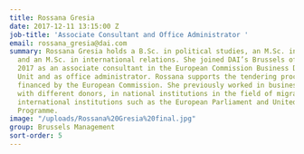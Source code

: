 ```yaml
---
title: Rossana Gresia
date: 2017-12-11 13:15:00 Z
job-title: 'Associate Consultant and Office Administrator '
email: rossana_gresia@dai.com
summary: Rossana Gresia holds a B.Sc. in political studies, an M.Sc. in European studies,
  and an M.Sc. in international relations. She joined DAI’s Brussels office in January
  2017 as an associate consultant in the European Commission Business Development
  Unit and as office administrator. Rossana supports the tendering process for initiatives
  financed by the European Commission. She previously worked in business development
  with different donors, in national institutions in the field of migration, and in
  international institutions such as the European Parliament and United Nations Environment
  Programme.
image: "/uploads/Rossana%20Gresia%20final.jpg"
group: Brussels Management
sort-order: 5
---
```


